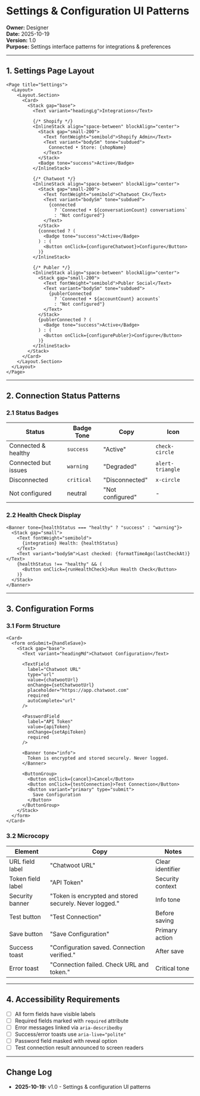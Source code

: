 # Settings & Configuration UI Patterns

**Owner:** Designer  
**Date:** 2025-10-19  
**Version:** 1.0  
**Purpose:** Settings interface patterns for integrations & preferences

---

## 1. Settings Page Layout

```tsx
<Page title="Settings">
  <Layout>
    <Layout.Section>
      <Card>
        <Stack gap="base">
          <Text variant="headingLg">Integrations</Text>

          {/* Shopify */}
          <InlineStack align="space-between" blockAlign="center">
            <Stack gap="small-200">
              <Text fontWeight="semibold">Shopify Admin</Text>
              <Text variant="bodySm" tone="subdued">
                Connected • Store: {shopName}
              </Text>
            </Stack>
            <Badge tone="success">Active</Badge>
          </InlineStack>

          {/* Chatwoot */}
          <InlineStack align="space-between" blockAlign="center">
            <Stack gap="small-200">
              <Text fontWeight="semibold">Chatwoot CX</Text>
              <Text variant="bodySm" tone="subdued">
                {connected
                  ? `Connected • ${conversationCount} conversations`
                  : "Not configured"}
              </Text>
            </Stack>
            {connected ? (
              <Badge tone="success">Active</Badge>
            ) : (
              <Button onClick={configureChatwoot}>Configure</Button>
            )}
          </InlineStack>

          {/* Publer */}
          <InlineStack align="space-between" blockAlign="center">
            <Stack gap="small-200">
              <Text fontWeight="semibold">Publer Social</Text>
              <Text variant="bodySm" tone="subdued">
                {publerConnected
                  ? `Connected • ${accountCount} accounts`
                  : "Not configured"}
              </Text>
            </Stack>
            {publerConnected ? (
              <Badge tone="success">Active</Badge>
            ) : (
              <Button onClick={configurePubler}>Configure</Button>
            )}
          </InlineStack>
        </Stack>
      </Card>
    </Layout.Section>
  </Layout>
</Page>
```

---

## 2. Connection Status Patterns

### 2.1 Status Badges

| Status               | Badge Tone | Copy             | Icon             |
| -------------------- | ---------- | ---------------- | ---------------- |
| Connected & healthy  | `success`  | "Active"         | `check-circle`   |
| Connected but issues | `warning`  | "Degraded"       | `alert-triangle` |
| Disconnected         | `critical` | "Disconnected"   | `x-circle`       |
| Not configured       | neutral    | "Not configured" | -                |

### 2.2 Health Check Display

```tsx
<Banner tone={healthStatus === "healthy" ? "success" : "warning"}>
  <Stack gap="small">
    <Text fontWeight="semibold">
      {integration} Health: {healthStatus}
    </Text>
    <Text variant="bodySm">Last checked: {formatTimeAgo(lastCheckAt)}</Text>
    {healthStatus !== "healthy" && (
      <Button onClick={runHealthCheck}>Run Health Check</Button>
    )}
  </Stack>
</Banner>
```

---

## 3. Configuration Forms

### 3.1 Form Structure

```tsx
<Card>
  <form onSubmit={handleSave}>
    <Stack gap="base">
      <Text variant="headingMd">Chatwoot Configuration</Text>

      <TextField
        label="Chatwoot URL"
        type="url"
        value={chatwootUrl}
        onChange={setChatwootUrl}
        placeholder="https://app.chatwoot.com"
        required
        autoComplete="url"
      />

      <PasswordField
        label="API Token"
        value={apiToken}
        onChange={setApiToken}
        required
      />

      <Banner tone="info">
        Token is encrypted and stored securely. Never logged.
      </Banner>

      <ButtonGroup>
        <Button onClick={cancel}>Cancel</Button>
        <Button onClick={testConnection}>Test Connection</Button>
        <Button variant="primary" type="submit">
          Save Configuration
        </Button>
      </ButtonGroup>
    </Stack>
  </form>
</Card>
```

### 3.2 Microcopy

| Element           | Copy                                                    | Notes            |
| ----------------- | ------------------------------------------------------- | ---------------- |
| URL field label   | "Chatwoot URL"                                          | Clear identifier |
| Token field label | "API Token"                                             | Security context |
| Security banner   | "Token is encrypted and stored securely. Never logged." | Info tone        |
| Test button       | "Test Connection"                                       | Before saving    |
| Save button       | "Save Configuration"                                    | Primary action   |
| Success toast     | "Configuration saved. Connection verified."             | After save       |
| Error toast       | "Connection failed. Check URL and token."               | Critical tone    |

---

## 4. Accessibility Requirements

- [ ] All form fields have visible labels
- [ ] Required fields marked with `required` attribute
- [ ] Error messages linked via `aria-describedby`
- [ ] Success/error toasts use `aria-live="polite"`
- [ ] Password field masked with reveal option
- [ ] Test connection result announced to screen readers

---

## Change Log

- **2025-10-19:** v1.0 - Settings & configuration UI patterns
